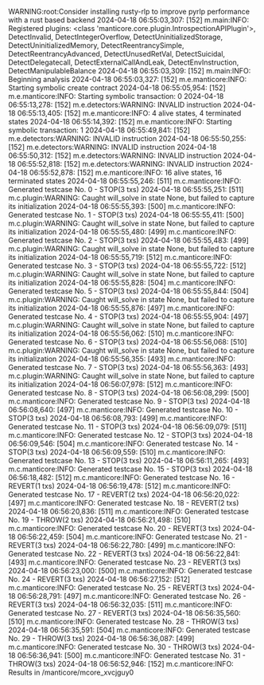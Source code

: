 WARNING:root:Consider installing rusty-rlp to improve pyrlp performance with a rust based backend
2024-04-18 06:55:03,307: [152] m.main:INFO: Registered plugins: <class 'manticore.core.plugin.IntrospectionAPIPlugin'>, DetectInvalid, DetectIntegerOverflow, DetectUninitializedStorage, DetectUninitializedMemory, DetectReentrancySimple, DetectReentrancyAdvanced, DetectUnusedRetVal, DetectSuicidal, DetectDelegatecall, DetectExternalCallAndLeak, DetectEnvInstruction, DetectManipulableBalance
2024-04-18 06:55:03,309: [152] m.main:INFO: Beginning analysis
2024-04-18 06:55:03,327: [152] m.e.manticore:INFO: Starting symbolic create contract
2024-04-18 06:55:05,954: [152] m.e.manticore:INFO: Starting symbolic transaction: 0
2024-04-18 06:55:13,278: [152] m.e.detectors:WARNING: INVALID instruction
2024-04-18 06:55:13,405: [152] m.e.manticore:INFO: 4 alive states, 4 terminated states
2024-04-18 06:55:14,392: [152] m.e.manticore:INFO: Starting symbolic transaction: 1
2024-04-18 06:55:49,841: [152] m.e.detectors:WARNING: INVALID instruction
2024-04-18 06:55:50,255: [152] m.e.detectors:WARNING: INVALID instruction
2024-04-18 06:55:50,312: [152] m.e.detectors:WARNING: INVALID instruction
2024-04-18 06:55:52,818: [152] m.e.detectors:WARNING: INVALID instruction
2024-04-18 06:55:52,878: [152] m.e.manticore:INFO: 16 alive states, 16 terminated states
2024-04-18 06:55:55,246: [511] m.c.manticore:INFO: Generated testcase No. 0 - STOP(3 txs)
2024-04-18 06:55:55,251: [511] m.c.plugin:WARNING: Caught will_solve in state None, but failed to capture its initialization
2024-04-18 06:55:55,393: [500] m.c.manticore:INFO: Generated testcase No. 1 - STOP(3 txs)
2024-04-18 06:55:55,411: [500] m.c.plugin:WARNING: Caught will_solve in state None, but failed to capture its initialization
2024-04-18 06:55:55,480: [499] m.c.manticore:INFO: Generated testcase No. 2 - STOP(3 txs)
2024-04-18 06:55:55,483: [499] m.c.plugin:WARNING: Caught will_solve in state None, but failed to capture its initialization
2024-04-18 06:55:55,719: [512] m.c.manticore:INFO: Generated testcase No. 3 - STOP(3 txs)
2024-04-18 06:55:55,722: [512] m.c.plugin:WARNING: Caught will_solve in state None, but failed to capture its initialization
2024-04-18 06:55:55,828: [504] m.c.manticore:INFO: Generated testcase No. 5 - STOP(3 txs)
2024-04-18 06:55:55,844: [504] m.c.plugin:WARNING: Caught will_solve in state None, but failed to capture its initialization
2024-04-18 06:55:55,876: [497] m.c.manticore:INFO: Generated testcase No. 4 - STOP(3 txs)
2024-04-18 06:55:55,904: [497] m.c.plugin:WARNING: Caught will_solve in state None, but failed to capture its initialization
2024-04-18 06:55:56,062: [510] m.c.manticore:INFO: Generated testcase No. 6 - STOP(3 txs)
2024-04-18 06:55:56,068: [510] m.c.plugin:WARNING: Caught will_solve in state None, but failed to capture its initialization
2024-04-18 06:55:56,355: [493] m.c.manticore:INFO: Generated testcase No. 7 - STOP(3 txs)
2024-04-18 06:55:56,363: [493] m.c.plugin:WARNING: Caught will_solve in state None, but failed to capture its initialization
2024-04-18 06:56:07,978: [512] m.c.manticore:INFO: Generated testcase No. 8 - STOP(3 txs)
2024-04-18 06:56:08,299: [500] m.c.manticore:INFO: Generated testcase No. 9 - STOP(3 txs)
2024-04-18 06:56:08,640: [497] m.c.manticore:INFO: Generated testcase No. 10 - STOP(3 txs)
2024-04-18 06:56:08,793: [499] m.c.manticore:INFO: Generated testcase No. 11 - STOP(3 txs)
2024-04-18 06:56:09,079: [511] m.c.manticore:INFO: Generated testcase No. 12 - STOP(3 txs)
2024-04-18 06:56:09,546: [504] m.c.manticore:INFO: Generated testcase No. 14 - STOP(3 txs)
2024-04-18 06:56:09,559: [510] m.c.manticore:INFO: Generated testcase No. 13 - STOP(3 txs)
2024-04-18 06:56:11,265: [493] m.c.manticore:INFO: Generated testcase No. 15 - STOP(3 txs)
2024-04-18 06:56:18,482: [512] m.c.manticore:INFO: Generated testcase No. 16 - REVERT(1 txs)
2024-04-18 06:56:19,478: [512] m.c.manticore:INFO: Generated testcase No. 17 - REVERT(2 txs)
2024-04-18 06:56:20,022: [497] m.c.manticore:INFO: Generated testcase No. 18 - REVERT(2 txs)
2024-04-18 06:56:20,836: [511] m.c.manticore:INFO: Generated testcase No. 19 - THROW(2 txs)
2024-04-18 06:56:21,498: [510] m.c.manticore:INFO: Generated testcase No. 20 - REVERT(3 txs)
2024-04-18 06:56:22,459: [504] m.c.manticore:INFO: Generated testcase No. 21 - REVERT(3 txs)
2024-04-18 06:56:22,780: [499] m.c.manticore:INFO: Generated testcase No. 22 - REVERT(3 txs)
2024-04-18 06:56:22,841: [493] m.c.manticore:INFO: Generated testcase No. 23 - REVERT(3 txs)
2024-04-18 06:56:23,000: [500] m.c.manticore:INFO: Generated testcase No. 24 - REVERT(3 txs)
2024-04-18 06:56:27,152: [512] m.c.manticore:INFO: Generated testcase No. 25 - REVERT(3 txs)
2024-04-18 06:56:28,791: [497] m.c.manticore:INFO: Generated testcase No. 26 - REVERT(3 txs)
2024-04-18 06:56:32,035: [511] m.c.manticore:INFO: Generated testcase No. 27 - REVERT(3 txs)
2024-04-18 06:56:35,560: [510] m.c.manticore:INFO: Generated testcase No. 28 - THROW(3 txs)
2024-04-18 06:56:35,591: [504] m.c.manticore:INFO: Generated testcase No. 29 - THROW(3 txs)
2024-04-18 06:56:36,087: [499] m.c.manticore:INFO: Generated testcase No. 30 - THROW(3 txs)
2024-04-18 06:56:36,941: [500] m.c.manticore:INFO: Generated testcase No. 31 - THROW(3 txs)
2024-04-18 06:56:52,946: [152] m.c.manticore:INFO: Results in /manticore/mcore_xvcjguy0